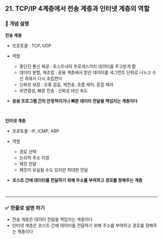 ## 21. TCP/IP 4계층에서 전송 계층과 인터넷 계층의 역할

### 🧠 개념 설명

**전송 계층**
- 프로토콜 : TCP, UDP
- 역할
  - 종단간 통신 제공 : 호스트내의 프로세스끼리 데이터를 주고받게 함
  - 데이터 분할, 재조립 : 응용 계층에서 받은 데이터를 세그먼트 단위로 나누고 수신 측에서 다시 조립한다
  - 신뢰성 보장 : 오류 검출, 재전송, 흐름 제어, 혼잡 제어
  - 비연결성, 빠른 전송 : 신뢰성 대신 속도

- **응용 프로그램 간의 안정적이거나 빠른 데이터 전달을 책임지는 계층이다**

<br/>

**인터넷 계층**
- 프로토콜 : IP, ICMP, ARP
- 역할
  - 경로 선택 
  - 논리적 주소 지정
  - 패킷 전달
  - 패킷이 유실될 수도 있지만 최대한 전달

- **호스트 간에 데이터를 전달하기 위해 주소를 부여하고 경로를 정해주는 계층**

<br/>

---
### ✅ 한줄로 설명 하기
- 전송 계층은 데이터 전달을 책임지는 계층이다
- 인터넷 계층은 호스트 간에 데이터를 전달하기 위해 주소를 부여하고 경로를 정해주는 계층이다
